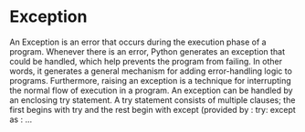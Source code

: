 # Exception

An Exception is an error that occurs during the execution phase of a program. Whenever there is an error, Python generates an exception that could be handled, which help prevents the program from failing. In other words, it generates a general mechanism for adding error-handling logic to programs. 
Furthermore, raising an exception is a technique for interrupting the normal flow of execution in a program. An exception can be handled by an enclosing try statement. A try statement consists of multiple clauses; the first begins with try and the rest begin with except (provided by :
try:
    <try suite>
except <exception class> as <name>:
    <except suite>
...
